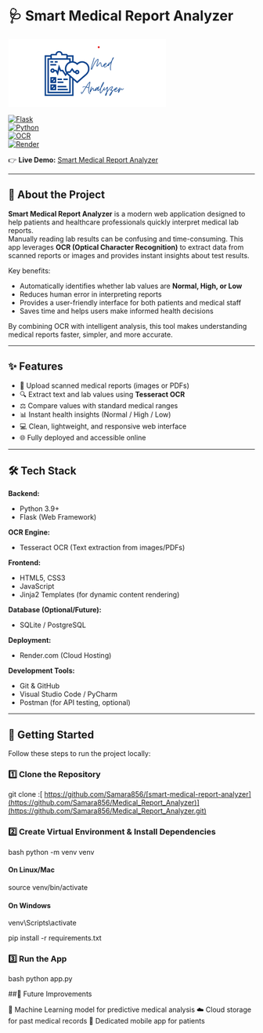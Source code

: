 # 🩺 Smart Medical Report Analyzer  

![Image Alt](https://github.com/Samara856/Medical_Report_Analyzer/blob/62cd216377660a1a3420a5a36b52d1f54d30f3e4/Medical%20Report%20Analyzer%20.png)


[![Flask](https://img.shields.io/badge/Flask-2.0+-blue.svg)](https://flask.palletsprojects.com/)  
[![Python](https://img.shields.io/badge/Python-3.9+-yellow.svg)](https://www.python.org/)  
[![OCR](https://img.shields.io/badge/OCR-Tesseract-green.svg)](https://github.com/tesseract-ocr/tesseract)  
[![Render](https://img.shields.io/badge/Deployed%20on-Render-purple.svg)](https://render.com/)  

👉 **Live Demo:** [Smart Medical Report Analyzer](https://medical-report-analyzer-2-20m7.onrender.com)  

---

## 📖 About the Project  

**Smart Medical Report Analyzer** is a modern web application designed to help patients and healthcare professionals quickly interpret medical lab reports.  
Manually reading lab results can be confusing and time-consuming. This app leverages **OCR (Optical Character Recognition)** to extract data from scanned reports or images and provides instant insights about test results.  

Key benefits:  
- Automatically identifies whether lab values are **Normal, High, or Low**  
- Reduces human error in interpreting reports  
- Provides a user-friendly interface for both patients and medical staff  
- Saves time and helps users make informed health decisions  

By combining OCR with intelligent analysis, this tool makes understanding medical reports faster, simpler, and more accurate.


---

## ✨ Features  
- 📂 Upload scanned medical reports (images or PDFs)  
- 🔍 Extract text and lab values using **Tesseract OCR**  
- ⚖️ Compare values with standard medical ranges  
- 📊 Instant health insights (Normal / High / Low)  
- 💻 Clean, lightweight, and responsive web interface  
- 🌐 Fully deployed and accessible online  

---

## 🛠️ Tech Stack  

**Backend:**  
- Python 3.9+  
- Flask (Web Framework)  

**OCR Engine:**  
- Tesseract OCR (Text extraction from images/PDFs)  

**Frontend:**  
- HTML5, CSS3  
- JavaScript  
- Jinja2 Templates (for dynamic content rendering)  

**Database (Optional/Future):**  
- SQLite / PostgreSQL  

**Deployment:**  
- Render.com (Cloud Hosting)  

**Development Tools:**  
- Git & GitHub  
- Visual Studio Code / PyCharm  
- Postman (for API testing, optional)  
 

---

## 🚀 Getting Started  

Follow these steps to run the project locally:  

### 1️⃣ Clone the Repository  

git clone :[ https://github.com/Samara856/[smart-medical-report-analyzer](https://github.com/Samara856/Medical_Report_Analyzer)](https://github.com/Samara856/Medical_Report_Analyzer.git)


### 2️⃣ Create Virtual Environment & Install Dependencies

bash
python -m venv venv

#### On Linux/Mac
source venv/bin/activate

#### On Windows
venv\Scripts\activate

pip install -r requirements.txt

### 3️⃣ Run the App

bash
python app.py

##🔮 Future Improvements

🤖 Machine Learning model for predictive medical analysis
☁️ Cloud storage for past medical records
📱 Dedicated mobile app for patients
